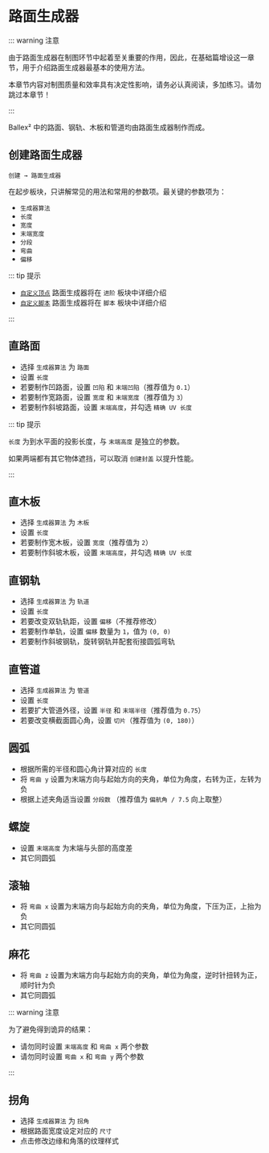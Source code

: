 # 路面生成器

::: warning 注意

由于路面生成器在制图环节中起着至关重要的作用，因此，在基础篇增设这一章节，用于介绍路面生成器最基本的使用方法。

本章节内容对制图质量和效率具有决定性影响，请务必认真阅读，多加练习。请勿跳过本章节！

:::

Ballex² 中的路面、钢轨、木板和管道均由路面生成器制作而成。

## 创建路面生成器

`创建 → 路面生成器`

在起步板块，只讲解常见的用法和常用的参数项。最关键的参数项为：

- `生成器算法`
- `长度`
- `宽度`
- `末端宽度`
- `分段`
- `弯曲`
- `偏移`<badge text="生成器算法 = 轨道" />

::: tip 提示

- [`自定义顶点`](../advanced/item/roadGenerator#自定义顶点) 路面生成器将在 `进阶` 板块中详细介绍
- [`自定义脚本`](../script/roadGenerator) 路面生成器将在 `脚本` 板块中详细介绍

:::

## 直路面

- 选择 `生成器算法` 为 `路面`
- 设置 `长度`
- 若要制作凹路面，设置 `凹陷` 和 `末端凹陷`（推荐值为 `0.1`）
- 若要制作宽路面，设置 `宽度` 和 `末端宽度`（推荐值为 `3`）
- 若要制作斜坡路面，设置 `末端高度`，并勾选 `精确 UV 长度`

::: tip 提示

`长度` 为到水平面的投影长度，与 `末端高度` 是独立的参数。

如果两端都有其它物体遮挡，可以取消 `创建封盖` 以提升性能。

:::

## 直木板

- 选择 `生成器算法` 为 `木板`
- 设置 `长度`
- 若要制作宽木板，设置 `宽度`（推荐值为 `2`）
- 若要制作斜坡木板，设置 `末端高度`，并勾选 `精确 UV 长度`

## 直钢轨

- 选择 `生成器算法` 为 `轨道`
- 设置 `长度`
- 若要改变双轨轨距，设置 `偏移`（不推荐修改）
- 若要制作单轨，设置 `偏移` 数量为 `1`，值为 `(0, 0)`
- 若要制作斜坡钢轨，旋转钢轨并配套衔接圆弧弯轨

## 直管道

- 选择 `生成器算法` 为 `管道`
- 设置 `长度`
- 若要扩大管道外径，设置 `半径` 和 `末端半径`（推荐值为 `0.75`）
- 若要改变横截面圆心角，设置 `切片`（推荐值为 `(0, 180)`）

## 圆弧

- 根据所需的半径和圆心角计算对应的 `长度`
- 将 `弯曲 y` 设置为末端方向与起始方向的夹角，单位为角度，右转为正，左转为负
- 根据上述夹角适当设置 `分段数` （推荐值为 `偏航角 / 7.5` 向上取整）

## 螺旋

- 设置 `末端高度` 为末端与头部的高度差
- 其它同圆弧

## 滚轴

- 将 `弯曲 x` 设置为末端方向与起始方向的夹角，单位为角度，下压为正，上抬为负
- 其它同圆弧

## 麻花

- 将 `弯曲 z` 设置为末端方向与起始方向的夹角，单位为角度，逆时针扭转为正，顺时针为负
- 其它同圆弧

::: warning 注意

为了避免得到诡异的结果：

- 请勿同时设置 `末端高度` 和 `弯曲 x` 两个参数
- 请勿同时设置 `弯曲 x` 和 `弯曲 y` 两个参数

:::

## 拐角

- 选择 `生成器算法` 为 `拐角`
- 根据路面宽度设定对应的 `尺寸`
- 点击修改边缘和角落的纹理样式
